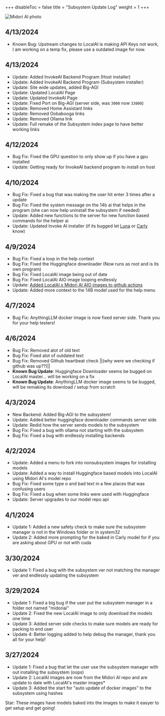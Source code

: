 +++
disableToc = false
title = "Subsystem Update Log"
weight = 1
+++

![Midori AI photo](https://tea-cup.midori-ai.xyz/download/logosubsystem.png)

## 4/13/2024
- Known Bug: Upstream changes to LocalAI is making API Keys not work, I am working on a temp fix, please use a outdated image for now.

## 4/13/2024
- Update: Added InvokeAI Backend Program (Host installer)
- Update: Added InvokeAI Backend Program (Subsystem installer)
- Update: Site wide updates, added Big-AGI
- Update: Updated LocalAI Page
- Update: Updated InvokeAI Page
- Update: Fixed Port on Big-AGI (server side, was `3000` now `33000`)
- Update: Removed Home Assistant links
- Update: Removed Oobabooga links
- Update: Removed Ollama link
- Update: Full remake of the Subsystem index page to have better working links

## 4/12/2024
- Bug Fix: Fixed the GPU question to only show up if you have a gpu installed
- Update: Getting ready for InvokeAI backend program to install on host

## 4/10/2024
- Bug Fix: Fixed a bug that was making the user hit enter 3 times after a update
- Bug Fix: Fixed the system message on the 14b ai that helps in the program (she can now help uninstall the subsystem if needed)
- Update: Added new functions to the server for new function based commands for the helper ai
- Update: Updated Invoke AI installer (if its bugged let [Luna](https://io.midori-ai.xyz/about-us/about-luna/) or [Carly](https://io.midori-ai.xyz/about-us/carly-api/) know)

## 4/9/2024
- Bug Fix: Fixed a loop in the help context
- Bug Fix: Fixed the Huggingface downloader (Now runs as root and is its own program)
- Bug Fix: Fixed LocalAI image being out of date
- Bug Fix: Fixed LocalAI AIO image looping endlessly
- Update: [Added LocalAI x Midori AI AIO images to github actions](https://github.com/lunamidori5/Midori-AI/actions/workflows/Make_Subsystem_Dockers.yml)
- Update: Added more context to the 14B model used for the help menu

## 4/7/2024
- Bug Fix: AnythingLLM docker image is now fixed server side. Thank you for your help testers!

## 4/6/2024
- Bug Fix: Removed alot of old text
- Bug Fix: Fixed alot of outdated text
- Bug Fix: Removed Github heartbeat check ||(why were we checking if github was up??)||
- **Known Bug Update**: Huggingface Downloader seems be bugged on LocalAI master... will be working on a fix
- **Known Bug Update**: AnythingLLM docker image seems to be bugged, will be remaking its download / setup from scratch

## 4/3/2024
- New Backend: Added Big-AGI to the subsystem! 
- Update: Added better huggingface downloader commands server side
- Update: Redid how the server sends models to the subsystem
- Bug Fix: Fixed a bug with ollama not starting with the subsystem
- Bug Fix: Fixed a bug with endlessly installing backends 

## 4/2/2024
- Update: Added a menu to fork into nonsubsystem images for installing models
- Update: Added a way to install Huggingface based models into LocalAI using Midori AI's model repo
- Bug Fix: Fixed some type o and bad text in a few places that was confusing users
- Bug Fix: Fixed a bug when some links were used with Huggingface 
- Update: Server upgrades to our model repo api

## 4/1/2024
- Update 1: Added a new safety check to make sure the subsystem manager is not in the Windows folder or in system32
- Update 2: Added more prompting for the baked in Carly model for if you are asking about GPU or not with cuda

## 3/30/2024
- Update 1: Fixed a bug with the subsystem ver not matching the manager ver and endlessly updating the subsystem

## 3/29/2024
- Update 1: Fixed a big bug if the user put the subsystem manager in a folder not named "midoriai"
- Update 2: Fixed the new LocalAI image to only download the models one time
- Update 3: Added server side checks to make sure models are ready for packing to end user
- Update 4: Better logging added to help debug the manager, thank you all for your help!

## 3/27/2024

- Update 1: Fixed a bug that let the user use the subsystem manager with out installing the subsystem (oops)
- Update 2: LocalAI images are now from the Midori AI repo and are update to date with LocalAI's master images*
- Update 3: Added the start for "auto update of docker images" to the subsystem using hashes

Star: These images have models baked into the images to make it easyer to get setup and get going!